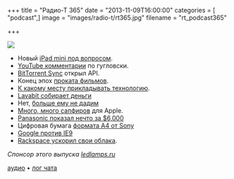 +++
title = "Радио-Т 365"
date = "2013-11-09T16:00:00"
categories = [ "podcast",]
image = "images/radio-t/rt365.jpg"
filename = "rt_podcast365"

+++

![](https://radio-t.com/images/radio-t/rt365.jpg)

* Новый [iPad mini под вопросом](http://appadvice.com/appnn/2013/11/more-bad-news-for-those-hoping-to-buy-an-ipad-mini-with-retina-display).
* [YouTube комментарии](http://venturebeat.com/2013/11/08/youtube-cofounders-first-public-comment-in-8-years-why-the-f-do-i-need-a-google-account-to-com) по гугловски.
* [BitTorrent Sync](http://habrahabr.ru/post/201072/) открыл API.
* Конец эпох [проката фильмов](http://thenextweb.com/media/2013/11/06/blockbusters-demise-finally-puts-rest-movie-rental-store-era/).
* [К какому месту прикладывать технологию](http://allthingsd.com/20131107/you-have-a-bra-problem-and-the-startup-world-is-obsessed-with-solving-it/).
* [Lavabit собирает деньги](http://www.cnet.com.au/lavabit-founder-launches-kickstarter-for-encrypted-email-339345877.htm)
* Нет, [больше ему не дадим](http://www.thoughtcrime.org/blog/lavabit-critique/)
* [Много, много сапфиров](http://allthingsd.com/20131107/why-apples-new-sapphire-deal-is-a-big-deal/) для Apple.
* [Panasonic показал нечто за $6,000](http://www.engadget.com/2013/11/07/panasonic-4k-toughpad-tablet-us/)
* Цифровая бумага [формата A4 от Sony](http://habrahabr.ru/post/201328/)
* [Google против IE9](http://googlesystem.blogspot.com/2013/11/google-drops-support-for-ie9.html)
* [Rackspace ускорил свои облака](http://www.datacenterknowledge.com/archives/2013/11/05/rackspaces-new-powerhouse-cloud-rolls-out/).

_Спонсор этого выпуска [ledlamps.ru](http://ledlamps.ru)_

[аудио](https://cdn.radio-t.com/rt_podcast365.mp3) • [лог чата](http://chat.radio-t.com/logs/radio-t-365.html)
<audio src="https://cdn.radio-t.com/rt_podcast365.mp3" preload="none"></audio>
